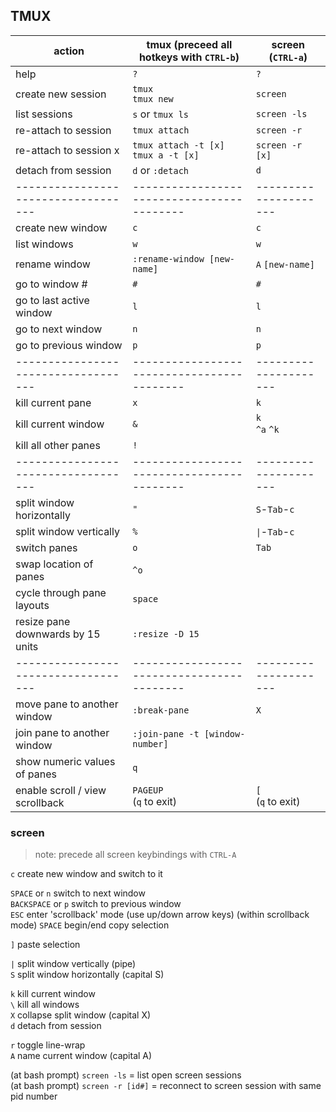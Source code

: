 ## TMUX

| action                            | tmux (preceed all hotkeys with `CTRL-b`) | screen (`CTRL-a`)   |
|-----------------------------------|------------------------------------------|---------------------|
| help                              | `?`                                      | `?`                 |
| create new session                | `tmux`<br>`tmux new`                     | `screen`            |
| list sessions                     | `s` or `tmux ls`                         | `screen -ls`        |
| re-attach to session              | `tmux attach`                            | `screen -r`         |
| re-attach to session x            | `tmux attach -t [x]`<br>`tmux a -t [x]`  |`screen -r [x]`      |
| detach from session               | `d` or `:detach`                         | `d`                 |
|-----------------------------------|------------------------------------------|---------------------|
| create new window                 | `c`                                      | `c`                 |
| list windows                      | `w`                                      | `w`                 |
| rename window                     | `:rename-window [new-name]`              | `A` `[new-name]`    |
| go to window #                    | `#`                                      | `#`                 |
| go to last active window          | `l`                                      | `l`                 |
| go to next window                 | `n`                                      | `n`                 |
| go to previous window             | `p`                                      | `p`                 |
|-----------------------------------|------------------------------------------|---------------------|
| kill current pane                 | `x`                                      | `k`                 |
| kill current window               | `&`                                      | `k`<br>`^a` `^k`    |
| kill all other panes              | `!`                                      |                     |
|-----------------------------------|------------------------------------------|---------------------|
| split window horizontally         | `"`                                      | `S`-`Tab`-`c`       |
| split window vertically           | `%`                                      | `\|`-`Tab`-`c`      |
| switch panes                      | `o`                                      | `Tab`               |
| swap location of panes            | `^o`                                     |                     |
| cycle through pane layouts   	    | `space`                                  |                     |
| resize pane downwards by 15 units | `:resize -D 15`                          |                     |
|-----------------------------------|------------------------------------------|---------------------|
| move pane to another window       | `:break-pane`                            | `X`                 |
| join pane to another window       | `:join-pane -t [window-number]`          |                     |
| show numeric values of panes      | `q`                                      |                     |
| enable scroll / view scrollback   | `PAGEUP`<br>(`q` to exit)                | `[`<br>(`q` to exit)|

### screen

> note: precede all screen keybindings with `CTRL-A`

`c` create new window and switch to it

`SPACE` or `n` switch to next window  
`BACKSPACE` or `p` switch to previous window  
`ESC` enter 'scrollback' mode (use up/down arrow keys)
(within scrollback mode) `SPACE` begin/end copy selection

`]` paste selection

`|` split window vertically (pipe)  
`S` split window horizontally (capital S)

`k` kill current window  
`\` kill all windows  
`X` collapse split window (capital X)  
`d` detach from session

`r` toggle line-wrap  
`A` name current window (capital A)

(at bash prompt) `screen -ls` = list open screen sessions  
(at bash prompt) `screen -r [id#]` = reconnect to screen session with same pid number
